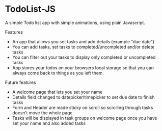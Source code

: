 # TodoList-JS
A simple Todo list app with simple animations, using plain Javascript. 

Features
 - An app that allows you set tasks and add details (example "due date")
 - You can add tasks, set tasks to completed/uncompleted and/or delete tasks
 - You can filter out your tasks to display only completed or uncompleted tasks
 - App stores your todos on your browsers local storage so that you can always come back to things as you left them.

Future features
 - A welcome page that lets you set your name
 - Details field changed to datepicker/timepicker to set due date to finish tasks
 - Form and Header are made sticky on scroll so scrolling through tasks doesn't move the whole page
 - Tasks will be displayed in task groups on welcome page once you have set your name and also added tasks
 